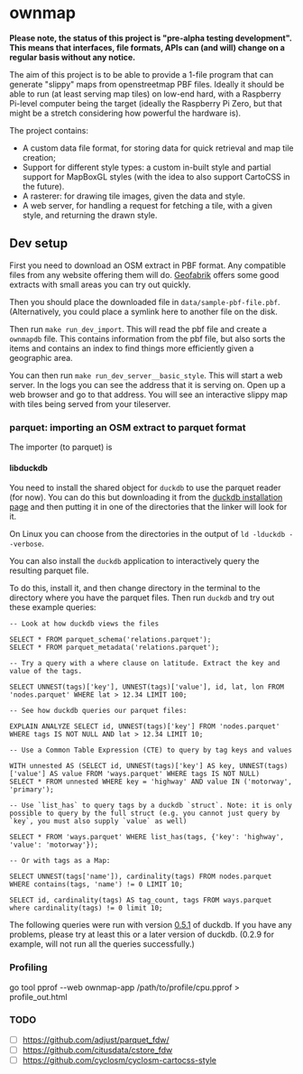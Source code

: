 # ownmap

**Please note, the status of this project is "pre-alpha testing development". This means that interfaces, file formats, APIs can (and will) change on a regular basis without any notice.**

The aim of this project is to be able to provide a 1-file program that can generate "slippy" maps from openstreetmap PBF files. Ideally it should be able to run (at least serving map tiles) on low-end hard, with a Raspberry Pi-level computer being the target (ideally the Raspberry Pi Zero, but that might be a stretch considering how powerful the hardware is).

The project contains:

- A custom data file format, for storing data for quick retrieval and map tile creation;
- Support for different style types: a custom in-built style and partial support for MapBoxGL styles (with the idea to also support CartoCSS in the future).
- A rasterer: for drawing tile images, given the data and style.
- A web server, for handling a request for fetching a tile, with a given style, and returning the drawn style.

## Dev setup

First you need to download an OSM extract in PBF format. Any compatible files from any website offering them will do. [Geofabrik](https://download.geofabrik.de/) offers some good extracts with small areas you can try out quickly.

Then you should place the downloaded file in `data/sample-pbf-file.pbf`. (Alternatively, you could place a symlink here to another file on the disk.

Then run `make run_dev_import`. This will read the pbf file and create a `ownmapdb` file. This contains information from the pbf file, but also sorts the items and contains an index to find things more efficiently given a geographic area.

You can then run `make run_dev_server__basic_style`. This will start a web server. In the logs you can see the address that it is serving on. Open up a web browser and go to that address. You will see an interactive slippy map with tiles being served from your tileserver.

### parquet: importing an OSM extract to parquet format

The importer (to parquet) is

#### libduckdb

You need to install the shared object for `duckdb` to use the parquet reader (for now). You can do this but downloading it from the [duckdb installation page](https://duckdb.org/docs/installation/) and then putting it in one of the directories that the linker will look for it.

On Linux you can choose from the directories in the output of `ld -lduckdb --verbose`.

You can also install the `duckdb` application to interactively query the resulting parquet file.

To do this, install it, and then change directory in the terminal to the directory where you have the parquet files. Then run `duckdb` and try out these example queries:

```
-- Look at how duckdb views the files

SELECT * FROM parquet_schema('relations.parquet');
SELECT * FROM parquet_metadata('relations.parquet');

-- Try a query with a where clause on latitude. Extract the key and value of the tags.

SELECT UNNEST(tags)['key'], UNNEST(tags)['value'], id, lat, lon FROM 'nodes.parquet' WHERE lat > 12.34 LIMIT 100;

-- See how duckdb queries our parquet files:

EXPLAIN ANALYZE SELECT id, UNNEST(tags)['key'] FROM 'nodes.parquet' WHERE tags IS NOT NULL AND lat > 12.34 LIMIT 10;

-- Use a Common Table Expression (CTE) to query by tag keys and values

WITH unnested AS (SELECT id, UNNEST(tags)['key'] AS key, UNNEST(tags)['value'] AS value FROM 'ways.parquet' WHERE tags IS NOT NULL)
SELECT * FROM unnested WHERE key = 'highway' AND value IN ('motorway', 'primary');

-- Use `list_has` to query tags by a duckdb `struct`. Note: it is only possible to query by the full struct (e.g. you cannot just query by `key`, you must also supply `value` as well)

SELECT * FROM 'ways.parquet' WHERE list_has(tags, {'key': 'highway', 'value': 'motorway'});

-- Or with tags as a Map:

SELECT UNNEST(tags['name']), cardinality(tags) FROM nodes.parquet WHERE contains(tags, 'name') != 0 LIMIT 10;

SELECT id, cardinality(tags) AS tag_count, tags FROM ways.parquet where cardinality(tags) != 0 limit 10;
```

The following queries were run with version [0.5.1](https://github.com/duckdb/duckdb/releases/tag/v0.5.1) of duckdb. If you have any problems, please try at least this or a later version of duckdb. (0.2.9 for example, will not run all the queries successfully.)

### Profiling

go tool pprof --web ownmap-app /path/to/profile/cpu.pprof > profile_out.html

### TODO

- [ ] https://github.com/adjust/parquet_fdw/
- [ ] https://github.com/citusdata/cstore_fdw
- [ ] https://github.com/cyclosm/cyclosm-cartocss-style
